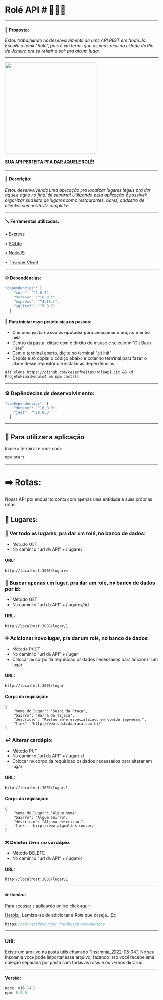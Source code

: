 # Rolé API # 🚀💜✨
____
#### 💜 Proposta:
 *Estou trabalhando no desenvolvimento de uma API REST em Node.Js. Escolhi o tema "Rolé", pois é um termo que usamos aqui na cidade do Rio de Janeiro pra se referir a sair pra algum lugar.*
____

<img width="300" src="https://user-images.githubusercontent.com/96268732/179521148-5861c8aa-05c8-43cb-88ed-1aaa8b1e79a4.png">

#### SUA API PERFEITA PRA DAR AQUELE ROLÉ!
___
#### 📝 Descrição:
*Estou desenvolvendo uma aplicação pra localizar lugares legais pra dar aquele agito no final de semana! Utilizando essa aplicação é possível: organizar sua lista de lugares como restaurantes, bares, cadastro de clientes com o CRUD completo!*
____
#### 🪛 Ferramentas utilizadas:
• [Express](https://www.npmjs.com/package/express)

• [SQLite](https://www.sqlite.org/docs.html )

• [NodeJS](https://nodejs.org/en/docs/guides/)

• [Thunder Client](https://www.thunderclient.com/)


____
#### ⚙️ Dependências:
```js
"dependencies": {
    "cors": "^2.8.5",
    "dotenv": "^16.0.1",
    "express": "^4.18.1",
    "sqlite3": "^5.0.9"
  }
```
#### 🦶 Para iniciar esse projeto siga os passos:
- Crie uma pasta no seu computador para armazenar o projeto e entre nela
- Dentro da pasta, clique com o direito do mouse e selecione "Git Bash Here"
- Com o terminal aberto, digite no terminal "git init"
- Depois é só copiar o código abaixo e colar no terminal para fazer o clone desse repositório e instalar as dependências

```
git clone https://github.com/cesarfreitax/roleApi.git && cd ProjetoFinalModulo4 && npm install
```
____
### ⚙️ Depêndecias de desenvolvimento:
```js 
"devDependencies": {
    "dotenv": "^16.0.0",
    "jest": "^28.0.3"
  }
  ```
____
## 🚀 Para utilizar a aplicação 
Inicie o terminal e rode com: 
```js
npm start
```

____
# ➡️ Rotas:

Nossa API por enquanto conta com apenas uma entidade e suas próprias rotas:

## 📍 Lugares:

### 👀 Ver todo os lugares, pra dar um rolé, no banco de dados:
- Método GET 
- No caminho "url da API" + /lugares
#### URL:
```
http://localhost:3000/lugares
```


### 🔎 Buscar apenas um lugar, pra dar um rolé, no banco de dados por id:
- Método GET 
- No caminho "url da API" + /lugares/:id
#### URL:
```
http://localhost:3000/lugar/1
```


### ➕ Adicionar novo lugar, pra dar um rolé, no banco de dados:
- Método POST 
- No caminho "url da API" + /lugar
- Colocar no corpo da requisicao os dados necessários para adicionar um lugar
#### URL:
```
http://localhost:3000/lugar
```
#### Corpo da requisição:
``` js:
{
	"nome_do_lugar": "Sushi da Praca",
	"bairro": "Barra da Tijuca",
	"descricao": "Restaurante especializado em comida japonesa.",
	"link": "http://www.sushidapraca.com.br/"
}
```

### ↩️ Alterar cardápio:
- Método PUT
- No caminho "url da API" + /lugar/:id
- Colocar no corpo da requisicao os dados necessários para alterar um lugar
#### URL:
```
http://localhost:3000/lugar/1
```
#### Corpo da requisição:
``` js:
{
	"nome_do_lugar": "Algum nome",
	"bairro": "Algum bairro",
	"descricao": "Alguma descricao.",
	"link": "http://www.algumlink.com.br/"
}
```

### ❌ Deletar item no cardápio:
- Método DELETE
- No caminho "url da API" + /lugar/id
#### URL:
```
http://localhost:3000/lugar/1
```
____
#### 🌐 Heroku:
Para acessar a aplicação online click aqui: 

[Heroku.](https://apirestdevburger.herokuapp.com/) 
Lembre-se de adicionar a Rota que deseja..
Ex: 
``` js
https://apirestdevburger.herokuapp.com/pedidos 

```
____
### Util:
Existe um arquivo na pasta utils chamado ["Insomnia_2022-05-04"](./src//utils/Insomnia_2022-05-04.json). No seu Insomnia você pode importar esse arquivo, fazendo isso você recebe uma coleção separada por pasta com todas as rotas e os verbos do Crud.
____
#### Versão:
```js 
node: v16.14.2
npm: 8.5.0
